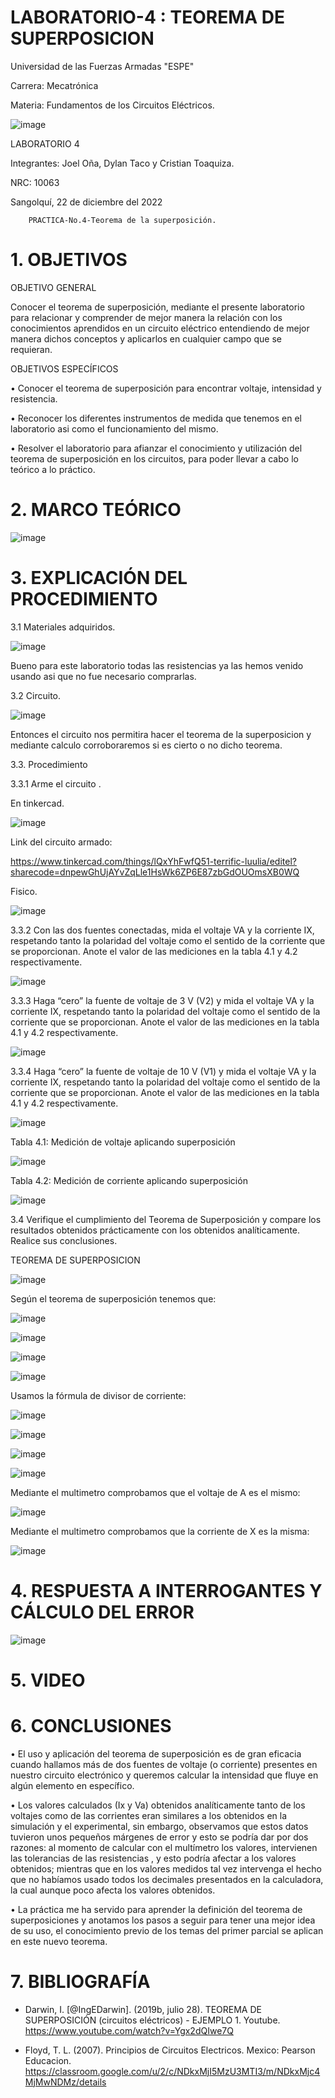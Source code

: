 # LABORATORIO-4 :  TEOREMA DE SUPERPOSICION

Universidad de las Fuerzas Armadas "ESPE"

Carrera: Mecatrónica

Materia: Fundamentos de los Circuitos Eléctricos.

![image](https://user-images.githubusercontent.com/116817673/209225382-1a639523-10cc-4029-8023-0740fc2cc60a.png)

LABORATORIO 4

Integrantes: Joel Oña, Dylan Taco y Cristian Toaquiza.

NRC: 10063

Sangolquí, 22 de diciembre del 2022

		PRACTICA-No.4-Teorema de la superposición.       
    
#   1. OBJETIVOS
OBJETIVO GENERAL

Conocer el teorema de superposición, mediante el presente laboratorio para relacionar y comprender de mejor manera la relación con los conocimientos aprendidos en un circuito eléctrico entendiendo de mejor manera dichos conceptos y aplicarlos en cualquier campo que se requieran.

OBJETIVOS ESPECÍFICOS

• Conocer el teorema de superposición para encontrar voltaje, intensidad y resistencia.

• Reconocer los diferentes instrumentos de medida que tenemos en el laboratorio asi como el funcionamiento del mismo.

• Resolver el laboratorio para afianzar el conocimiento y utilización del teorema de superposición en los circuitos, para poder llevar a cabo lo teórico a lo práctico.

# 2. MARCO TEÓRICO

![image](https://user-images.githubusercontent.com/116817673/209237150-0473ef15-15d5-4c76-ab47-bc562f788169.png)


# 3. EXPLICACIÓN DEL PROCEDIMIENTO

3.1 Materiales adquiridos.

![image](https://user-images.githubusercontent.com/116817673/209239815-a0954b12-c148-4bda-a996-cb0c352cfb49.png)

Bueno para este laboratorio  todas las resistencias ya las hemos venido usando asi que no fue necesario comprarlas.

3.2 Circuito.

![image](https://user-images.githubusercontent.com/116687152/209013800-84a3cf3a-50b7-4244-a3f5-2c31e283c25d.png)

Entonces el circuito nos permitira hacer el teorema de la superposicion y mediante calculo corroboraremos si es cierto o no dicho teorema.

3.3. Procedimiento

3.3.1  Arme el circuito .

En tinkercad.

![image](https://user-images.githubusercontent.com/116817673/209239099-ad5a9bf8-46e8-44e9-9911-5b241ca66231.png)

Link del circuito armado:

https://www.tinkercad.com/things/lQxYhFwfQ51-terrific-luulia/editel?sharecode=dnpewGhUjAYvZqLle1HsWk6ZP6E87zbGdOUOmsXB0WQ

Fisico.

![image](https://user-images.githubusercontent.com/116817673/209328672-81a49f7e-af32-416b-ba66-2640695106e1.png)

3.3.2 Con las dos fuentes conectadas, mida el voltaje VA y la corriente IX, respetando tanto la polaridad del voltaje como el sentido de la corriente que se proporcionan. Anote el valor de las mediciones en la tabla 4.1 y 4.2 respectivamente.

![image](https://user-images.githubusercontent.com/116687152/209014494-0aeb514e-c115-436e-b244-de6d85de6ad2.png)

3.3.3 Haga “cero” la fuente de voltaje de 3 V (V2) y mida el voltaje VA y la corriente IX, respetando tanto la polaridad del voltaje como el sentido de la corriente que se proporcionan. Anote el valor de las mediciones en la tabla 4.1 y 4.2 respectivamente.

![image](https://user-images.githubusercontent.com/116687152/209014694-1646e24f-08e5-4bab-a0e6-2b10ea501e71.png)

3.3.4  Haga “cero” la fuente de voltaje de 10 V (V1) y mida el voltaje VA y la corriente IX, respetando tanto la polaridad del voltaje como el sentido de la corriente que se proporcionan. Anote el valor de las mediciones en la tabla 4.1 y 4.2 respectivamente.

![image](https://user-images.githubusercontent.com/116687152/209015090-ae62c24b-ceb3-4ac8-8a22-62fb36ab82b3.png)

Tabla 4.1: Medición de voltaje aplicando superposición

![image](https://user-images.githubusercontent.com/116817673/209332016-0ac3b914-ac56-44cc-9901-48adb4692961.png)


Tabla 4.2: Medición de corriente aplicando superposición

![image](https://user-images.githubusercontent.com/116817673/209331878-592135b4-bf7e-4bcf-93e6-202db9d9a907.png)


3.4 Verifique el cumplimiento del Teorema de Superposición y compare los resultados obtenidos prácticamente con los obtenidos analíticamente. Realice sus conclusiones.

TEOREMA DE SUPERPOSICION

![image](https://user-images.githubusercontent.com/116817673/209237655-7b1d579a-acc7-4b70-9c34-f249986b1abb.png)

Según el teorema de superposición tenemos que:

![image](https://user-images.githubusercontent.com/116817673/209237701-e9534fbb-c74e-4603-8a7f-7ef65bb82097.png)

![image](https://user-images.githubusercontent.com/116817673/209237763-471fab01-1ab7-42a0-83a4-80163c40c807.png)

![image](https://user-images.githubusercontent.com/116817673/209237837-92dd951a-3798-40c9-be9b-44e01ed269ba.png)

![image](https://user-images.githubusercontent.com/116817673/209237861-16ad3a6e-06a7-488f-885a-b8343cef4606.png)

Usamos la fórmula de divisor de corriente:

![image](https://user-images.githubusercontent.com/116817673/209237899-c49f7e19-989b-4763-b2f4-0f073e92b2e8.png)

![image](https://user-images.githubusercontent.com/116817673/209237932-43ca0dc9-ba27-4228-bdf0-10a1857ac54c.png)

![image](https://user-images.githubusercontent.com/116817673/209237970-578b55df-2a65-4861-bfb5-74e939033d6f.png)

![image](https://user-images.githubusercontent.com/116817673/209237997-2edcfd3b-656e-4850-90e6-0b5c4648309d.png)

Mediante el multimetro comprobamos que el voltaje de A es el mismo:

![image](https://user-images.githubusercontent.com/116817673/209328828-312f5543-7548-4476-b98d-805c338fb1a7.png)

Mediante el multimetro comprobamos que la corriente de X es la misma:

![image](https://user-images.githubusercontent.com/116817673/209332876-b1c34d7f-5103-424e-8ab4-8e6c1e3de97c.png)

# 4. RESPUESTA A INTERROGANTES Y CÁLCULO DEL ERROR

![image](https://user-images.githubusercontent.com/116817673/209238149-d0968279-5ead-4357-a134-c5f44598ac9a.png)

# 5. VIDEO


# 6. CONCLUSIONES

•	El uso y aplicación del teorema de superposición es de gran eficacia cuando hallamos más de dos fuentes de voltaje (o corriente) presentes en nuestro circuito electrónico y queremos calcular la intensidad que fluye en algún elemento en específico.

•	Los valores calculados (Ix y Va) obtenidos analíticamente tanto de los voltajes como de las corrientes eran similares a los obtenidos en la simulación y el experimental, sin embargo, observamos que estos datos tuvieron unos pequeños márgenes de error  y esto se podría dar por dos razones: al momento de calcular con el multímetro los valores, intervienen las tolerancias de las resistencias , y esto podría afectar a los valores obtenidos; mientras que en los valores medidos tal vez intervenga el hecho que no habíamos usado todos los decimales presentados en la calculadora, la cual aunque poco afecta los valores obtenidos.

•	La práctica me ha servido para aprender la definición del teorema de superposiciones y anotamos los pasos a seguir para tener una mejor idea de su uso, el conocimiento previo de los temas del primer parcial se aplican en este nuevo teorema.


# 7. BIBLIOGRAFÍA

* Darwin, I. [@IngEDarwin]. (2019b, julio 28). TEOREMA DE SUPERPOSICIÓN (circuitos eléctricos) - EJEMPLO 1. Youtube. https://www.youtube.com/watch?v=Ygx2dQIwe7Q

* Floyd, T. L. (2007). Principios de Circuitos Electricos. Mexico: Pearson Educacion.
	https://classroom.google.com/u/2/c/NDkxMjI5MzU3MTI3/m/NDkxMjc4MjMwNDMz/details
